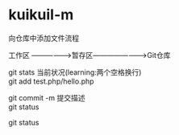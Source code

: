 # kuikuiI-m


向仓库中添加文件流程

工作区 ——————>暂存区————————>Git仓库

git stats     当前状况(learning:两个空格换行)  
git add test.php/hello.php

git commit -m 提交描述  
git status

git status  
